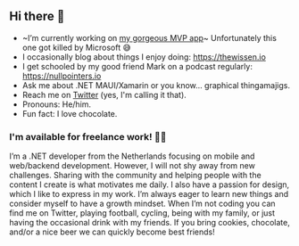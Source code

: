 ## Hi there 👋

- ~I’m currently working on [my gorgeous MVP app](https://www.github.com/sthewissen/mvp)~ Unfortunately this one got killed by Microsoft 😅
- I occasionally blog about things I enjoy doing: https://thewissen.io
- I get schooled by my good friend Mark on a podcast regularly: https://nullpointers.io
- Ask me about .NET MAUI/Xamarin or you know... graphical thingamajigs.
- Reach me on [Twitter](https://twitter.com/devnl) (yes, I'm calling it that).
- Pronouns: He/him.
- Fun fact: I love chocolate.

### I'm available for freelance work! 🧑‍💻
I’m a .NET developer from the Netherlands focusing on mobile and web/backend development. However, I will not shy away from new challenges. Sharing with the community and helping people with the content I create is what motivates me daily. I also have a passion for design, which I like to express in my work. I’m always eager to learn new things and consider myself to have a growth mindset. When I’m not coding you can find me on Twitter, playing football, cycling, being with my family, or just having the occasional drink with my friends. If you bring cookies, chocolate, and/or a nice beer we can quickly become best friends!
